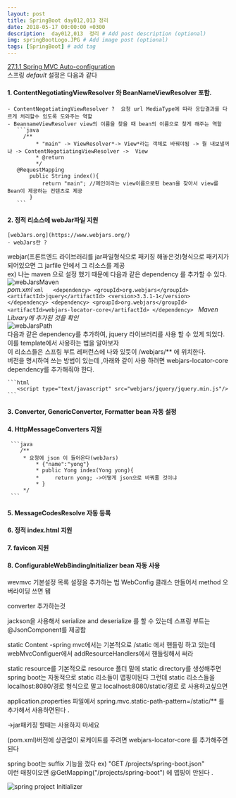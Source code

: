 ```yaml
---
layout: post
title: SpringBoot day012,013 정리
date: 2018-05-17 00:00:00 +0300
description:  day012,013  정리 # Add post description (optional)
img: springBootLogo.JPG # Add image post (optional)
tags: [SpringBoot] # add tag
---
```


[27.1.1 Spring MVC Auto-configuration](https://docs.spring.io/spring-boot/docs/current-SNAPSHOT/reference/htmlsingle/#boot-features-spring-mvc-auto-configuration)   
스프링 *default* 설정은 다음과 같다 
#### 1. ContentNegotiatingViewResolver 와  BeanNameViewResolver 포함.  
    - ContentNegotiatingViewResolver ?  요청 url MediaType에 따라 응답결과를 다르게 처리할수 있도록 도와주는 역할
    - BeannameViewResolver view의 이름을 찾을 때 bean의 이름으로 찾게 해주는 역할 
       ```java  
         /**
             * "main" -> ViewResolver*-> View*라는 객체로 바꿔야됨 -> 뭘 내보낼꺼냐 -> ContentNegotiatingViewResolver ->  View
             * @return
             */
       @RequestMapping
           public String index(){
               return "main"; //메인이라는 view이름으로된 bean을 찾아서 view를 Bean이 제공하는 컨텐츠로 제공 
           }  
       ```
#### 2. 정적 리소스에 webJar파일 지원 
    [webJars.org](https://www.webjars.org/)  
    - webJars란 ?   
webjar(프론트엔드 라이브러리를 jar파일형식으로 패키징 해놓은것)형식으로 패키지가 되어있으면 그 jarfile 안에서 그 리소스를 제공  
   ex) 나는 maven 으로 설정 했기 때문에 다음과 같은 dependency 를 추가할 수 있다.  
    ![webJarsMaven]({{site.baseurl}}/assets/img/day012/webJars.JPG)   
    *pom.xml*
    ```xml  
        <dependency>
            <groupId>org.webjars</groupId>
            <artifactId>jquery</artifactId>
            <version>3.3.1-1</version>
        </dependency>
        <dependency>
            <groupId>org.webjars</groupId>
            <artifactId>webjars-locator-core</artifactId>
        </dependency>
    ```
    *Maven Library에 추가된 것을 확인*   
    ![webJarsPath]({{site.baseurl}}/assets/img/day012/webJarsPath.JPG)   
    다음과 같은 dependency를 추가하여, jquery 라이브러리를 사용 할 수 있게 되었다. 이를 template에서 사용하는 법을 알아보자  
    이 리소스들은 스프링 부트 레퍼런스에 나와 있듯이 /webjars/** 에 위치한다.   
    버전을 명시하여 쓰는 방법이 있는데 ,아래와 같이 사용 하려면 webjars-locator-core dependency를 추가해줘야 한다.
     
    ```html 
       <script type="text/javascript" src="webjars/jquery/jquery.min.js"/>
    ```
#### 3. Converter, GenericConverter, Formatter bean 자동 설정
#### 4. HttpMessageConverters 지원
     ```java
        /**
         * 요청에 json 이 들어온다(webJars)
             * {"name":"yong"}
             * public Yong index(Yong yong){
             *     return yong; ->어떻게 json으로 바꿔줄 것이냐
             * }
         */
     ```
#### 5. MessageCodesResolve 자동 등록
#### 6. 정적 index.html 지원
 
#### 7. favicon 지원
#### 8. ConfigurableWebBindingInitializer bean 자동 사용
 



wevmvc 기본설정 목록
설정을 추가하는 법
WebConfig 클래스 만들어서 method 오버라이딩 쓰면 됌

converter 추가하는것

jackson을 사용해서 serialize and deserialize 를 할 수 있는데
스프링 부트는 @JsonComponent를 제공함


static Content
-spring mvc에서는 기본적으로 /static 에서 핸들링 하고 있는데
webMvcConfiguer에서 addResourceHandlers에서 핸들링해서 써라

static resource를 기본적으로 resource 폴더 밑에 static directory를 생성해주면 
spring boot는 자동적으로 static 리소들이 맵핑이된다
그런데 static 리소스들을 localhost:8080/경로 형식으로 말고 localhost:8080/static/경로 로 사용하고싶으면
 
application.properties 파일에서 spring.mvc.static-path-pattern=/static/** 를 추가해서 사용하면된다 .

->jar패키징 할때는 사용하지 마세요 


(pom.xml)버전에 상관없이 로케이트를 주려면 webjars-locator-core 를 추가해주면된다

spring boot는 suffix 기능을 껐다 ex) "GET /projects/spring-boot.json"   
이런 매칭이오면 @GetMapping("/projects/spring-boot") 에 맵핑이 안된다 .


![spring project Initializer](https://start.spring.io/)